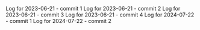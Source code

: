 Log for 2023-06-21 - commit 1
Log for 2023-06-21 - commit 2
Log for 2023-06-21 - commit 3
Log for 2023-06-21 - commit 4
Log for 2024-07-22 - commit 1
Log for 2024-07-22 - commit 2
